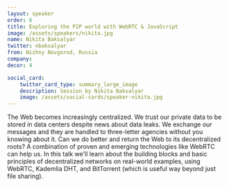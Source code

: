 ```yaml
---
layout: speaker
order: 6
title: Exploring the P2P world with WebRTC & JavaScript
image: /assets/speakers/nikita.jpg
name: Nikita Baksalyar
twitter: nbaksalyar
from: Nizhny Novgorod, Russia
company:
decor: 4

social_card:
    twitter_card_type: summary_large_image
    description: Session by Nikita Baksalyar
    image: /assets/social-cards/speaker-nikita.jpg
---
```


The Web becomes increasingly centralized. We trust our private data to be stored in data centers despite news about data leaks. We exchange our messages and they are handled to three-letter agencies without you knowing about it. Can we do better and return the Web to its decentralized roots? A combination of proven and emerging technologies like WebRTC can help us. In this talk we'll learn about the building blocks and basic principles of decentralized networks on real-world examples, using WebRTC, Kademlia DHT, and BitTorrent (which is useful way beyond just file sharing).